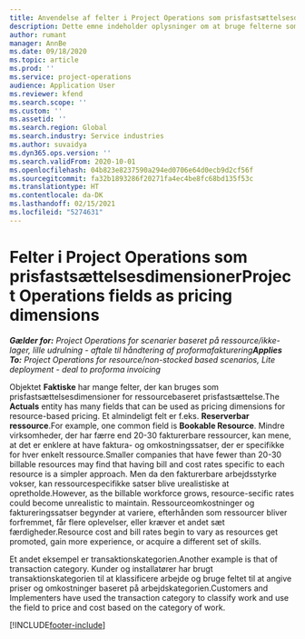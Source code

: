 ```yaml
---
title: Anvendelse af felter i Project Operations som prisfastsættelsesdimensioner
description: Dette emne indeholder oplysninger om at bruge felterne som prisfastsættelsesdimensioner i Dynamics 365 Project Operations.
author: rumant
manager: AnnBe
ms.date: 09/18/2020
ms.topic: article
ms.prod: ''
ms.service: project-operations
audience: Application User
ms.reviewer: kfend
ms.search.scope: ''
ms.custom: ''
ms.assetid: ''
ms.search.region: Global
ms.search.industry: Service industries
ms.author: suvaidya
ms.dyn365.ops.version: ''
ms.search.validFrom: 2020-10-01
ms.openlocfilehash: 04b823e8237590a294ed0706e64d0ecb9d2cf56f
ms.sourcegitcommit: fa32b1893286f20271fa4ec4be8fc68bd135f53c
ms.translationtype: HT
ms.contentlocale: da-DK
ms.lasthandoff: 02/15/2021
ms.locfileid: "5274631"
---
```

# <a name="project-operations-fields-as-pricing-dimensions"></a><span data-ttu-id="25f67-103">Felter i Project Operations som prisfastsættelsesdimensioner</span><span class="sxs-lookup"><span data-stu-id="25f67-103">Project Operations fields as pricing dimensions</span></span>

<span data-ttu-id="25f67-104">_**Gælder for:** Project Operations for scenarier baseret på ressource/ikke-lager, lille udrulning - aftale til håndtering af proformafakturering_</span><span class="sxs-lookup"><span data-stu-id="25f67-104">_**Applies To:** Project Operations for resource/non-stocked based scenarios, Lite deployment - deal to proforma invoicing_</span></span>

<span data-ttu-id="25f67-105">Objektet **Faktiske** har mange felter, der kan bruges som prisfastsættelsesdimensioner for ressourcebaseret prisfastsættelse.</span><span class="sxs-lookup"><span data-stu-id="25f67-105">The **Actuals** entity has many fields that can be used as pricing dimensions for resource-based pricing.</span></span> <span data-ttu-id="25f67-106">Et almindeligt felt er f.eks. **Reserverbar ressource**.</span><span class="sxs-lookup"><span data-stu-id="25f67-106">For example, one common field is **Bookable Resource**.</span></span> <span data-ttu-id="25f67-107">Mindre virksomheder, der har færre end 20-30 fakturerbare ressourcer, kan mene, at det er enklere at have faktura- og omkostningssatser, der er specifikke for hver enkelt ressource.</span><span class="sxs-lookup"><span data-stu-id="25f67-107">Smaller companies that have fewer than 20-30 billable resources may find that having bill and cost rates specific to each resource is a simpler approach.</span></span> <span data-ttu-id="25f67-108">Men da den fakturerbare arbejdsstyrke vokser, kan ressourcespecifikke satser blive urealistiske at opretholde.</span><span class="sxs-lookup"><span data-stu-id="25f67-108">However, as the billable workforce grows, resource-secific rates could become unrealistic to maintain.</span></span> <span data-ttu-id="25f67-109">Ressourceomkostninger og faktureringssatser begynder at variere, efterhånden som ressourcer bliver forfremmet, får flere oplevelser, eller kræver et andet sæt færdigheder.</span><span class="sxs-lookup"><span data-stu-id="25f67-109">Resource cost and bill rates begin to vary as resources get promoted, gain more experience, or acquire a different set of skills.</span></span> 

<span data-ttu-id="25f67-110">Et andet eksempel er transaktionskategorien.</span><span class="sxs-lookup"><span data-stu-id="25f67-110">Another example is that of transaction category.</span></span> <span data-ttu-id="25f67-111">Kunder og installatører har brugt transaktionskategorien til at klassificere arbejde og bruge feltet til at angive priser og omkostninger baseret på arbejdskategorien.</span><span class="sxs-lookup"><span data-stu-id="25f67-111">Customers and Implementers have used the transaction category to classify work and use the field to price and cost based on the category of work.</span></span>


[!INCLUDE[footer-include](../includes/footer-banner.md)]
